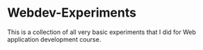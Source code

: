 # Webdev-Experiments
This is a collection of all very basic experiments that I did for Web application development course. 

